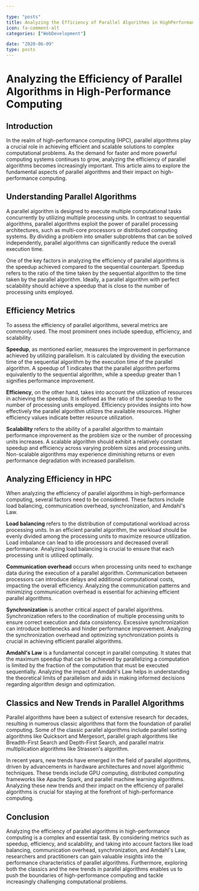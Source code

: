 ```yaml
---

type: "posts"
title: Analyzing the Efficiency of Parallel Algorithms in HighPerformance Computing
icon: fa-comment-alt
categories: ["WebDevelopment"]

date: "2020-06-09"
type: posts
---
```





# Analyzing the Efficiency of Parallel Algorithms in High-Performance Computing

## Introduction

In the realm of high-performance computing (HPC), parallel algorithms play a crucial role in achieving efficient and scalable solutions to complex computational problems. As the demand for faster and more powerful computing systems continues to grow, analyzing the efficiency of parallel algorithms becomes increasingly important. This article aims to explore the fundamental aspects of parallel algorithms and their impact on high-performance computing.

## Understanding Parallel Algorithms

A parallel algorithm is designed to execute multiple computational tasks concurrently by utilizing multiple processing units. In contrast to sequential algorithms, parallel algorithms exploit the power of parallel processing architectures, such as multi-core processors or distributed computing systems. By dividing a problem into smaller subproblems that can be solved independently, parallel algorithms can significantly reduce the overall execution time.

One of the key factors in analyzing the efficiency of parallel algorithms is the speedup achieved compared to the sequential counterpart. Speedup refers to the ratio of the time taken by the sequential algorithm to the time taken by the parallel algorithm. Ideally, a parallel algorithm with perfect scalability should achieve a speedup that is close to the number of processing units employed.

## Efficiency Metrics

To assess the efficiency of parallel algorithms, several metrics are commonly used. The most prominent ones include speedup, efficiency, and scalability.

**Speedup**, as mentioned earlier, measures the improvement in performance achieved by utilizing parallelism. It is calculated by dividing the execution time of the sequential algorithm by the execution time of the parallel algorithm. A speedup of 1 indicates that the parallel algorithm performs equivalently to the sequential algorithm, while a speedup greater than 1 signifies performance improvement.

**Efficiency**, on the other hand, takes into account the utilization of resources in achieving the speedup. It is defined as the ratio of the speedup to the number of processing units employed. Efficiency provides insights into how effectively the parallel algorithm utilizes the available resources. Higher efficiency values indicate better resource utilization.

**Scalability** refers to the ability of a parallel algorithm to maintain performance improvement as the problem size or the number of processing units increases. A scalable algorithm should exhibit a relatively constant speedup and efficiency across varying problem sizes and processing units. Non-scalable algorithms may experience diminishing returns or even performance degradation with increased parallelism.

## Analyzing Efficiency in HPC

When analyzing the efficiency of parallel algorithms in high-performance computing, several factors need to be considered. These factors include load balancing, communication overhead, synchronization, and Amdahl's Law.

**Load balancing** refers to the distribution of computational workload across processing units. In an efficient parallel algorithm, the workload should be evenly divided among the processing units to maximize resource utilization. Load imbalance can lead to idle processors and decreased overall performance. Analyzing load balancing is crucial to ensure that each processing unit is utilized optimally.

**Communication overhead** occurs when processing units need to exchange data during the execution of a parallel algorithm. Communication between processors can introduce delays and additional computational costs, impacting the overall efficiency. Analyzing the communication patterns and minimizing communication overhead is essential for achieving efficient parallel algorithms.

**Synchronization** is another critical aspect of parallel algorithms. Synchronization refers to the coordination of multiple processing units to ensure correct execution and data consistency. Excessive synchronization can introduce bottlenecks and hinder performance improvement. Analyzing the synchronization overhead and optimizing synchronization points is crucial in achieving efficient parallel algorithms.

**Amdahl's Law** is a fundamental concept in parallel computing. It states that the maximum speedup that can be achieved by parallelizing a computation is limited by the fraction of the computation that must be executed sequentially. Analyzing the impact of Amdahl's Law helps in understanding the theoretical limits of parallelism and aids in making informed decisions regarding algorithm design and optimization.

## Classics and New Trends in Parallel Algorithms

Parallel algorithms have been a subject of extensive research for decades, resulting in numerous classic algorithms that form the foundation of parallel computing. Some of the classic parallel algorithms include parallel sorting algorithms like Quicksort and Mergesort, parallel graph algorithms like Breadth-First Search and Depth-First Search, and parallel matrix multiplication algorithms like Strassen's algorithm.

In recent years, new trends have emerged in the field of parallel algorithms, driven by advancements in hardware architectures and novel algorithmic techniques. These trends include GPU computing, distributed computing frameworks like Apache Spark, and parallel machine learning algorithms. Analyzing these new trends and their impact on the efficiency of parallel algorithms is crucial for staying at the forefront of high-performance computing.

## Conclusion

Analyzing the efficiency of parallel algorithms in high-performance computing is a complex and essential task. By considering metrics such as speedup, efficiency, and scalability, and taking into account factors like load balancing, communication overhead, synchronization, and Amdahl's Law, researchers and practitioners can gain valuable insights into the performance characteristics of parallel algorithms. Furthermore, exploring both the classics and the new trends in parallel algorithms enables us to push the boundaries of high-performance computing and tackle increasingly challenging computational problems.